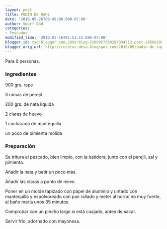 ```yaml
---
layout: post
title: PUDIN DE RAPE
date: '2010-05-26T09:49:00.000-07:00'
author: Smurf Dad
categories:
- Pescados
modified_time: '2016-03-16T01:53:15.696-07:00'
blogger_id: tag:blogger.com,1999:blog-5299957599287034512.post-2650829959698604434
blogger_orig_url: http://recetas-desa.blogspot.com/2010/05/pudin-de-rape.html
---
```


Para 6 personas.

<h3>Ingredientes</h3>
900 grs. rape

3 ramas de perejil

200 grs. de nata líquida

2 claras de huevo

1 cucharada de mantequilla

un poco de pimienta molida

<h3>Preparación</h3>
Se tritura el pescado, bien limpio, con la batidora, junto con el perejil, sal y pimienta.

Añadir la nata y batir un poco más.

Añadir las claras a punto de nieve.

Poner en un molde tapizado con papel de aluminio y untado con mantequilla y espolvoreado con pan rallado y meter al horno no muy fuerte, al baño maría unos 35 minutos.

Comprobar con un pincho largo si está cuajado, antes de sacar.

Servir frío, adornado con mayonesa.